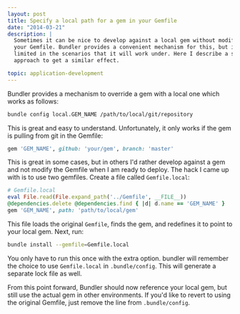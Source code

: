 ```yaml
---
layout: post
title: Specify a local path for a gem in your Gemfile
date: "2014-03-21"
description: |
  Sometimes it can be nice to develop against a local gem without modifying
  your Gemfile. Bundler provides a convenient mechanism for this, but it is
  limited in the scenarios that it will work under. Here I describe a simple
  approach to get a similar effect.

topic: application-development
---
```


Bundler provides a mechanism to override a gem with a local one which works as
follows:

``` sh
bundle config local.GEM_NAME /path/to/local/git/repository
```

This is great and easy to understand. Unfortunately, it only works if the gem
is pulling from git in the Gemfile:

``` ruby
gem 'GEM_NAME', github: 'your/gem', branch: 'master'
```

This is great in some cases, but in others I'd rather develop against a gem
and not modify the Gemfile when I am ready to deploy. The hack I came up with
is to use two gemfiles. Create a file called `Gemfile.local`:

``` ruby
# Gemfile.local
eval File.read(File.expand_path('../Gemfile', __FILE__))
@dependencies.delete @dependencies.find { |d| d.name == 'GEM_NAME' }
gem 'GEM_NAME', path: 'path/to/local/gem'
```

This file loads the original `Gemfile`, finds the gem, and redefines it to
point to your local gem. Next, run:

``` sh
bundle install --gemfile=Gemfile.local
```

You only have to run this once with the extra option. bundler will remember
the choice to use `Gemfile.local` in `.bundle/config`. This will generate a
separate lock file as well.

From this point forward, Bundler should now reference your local gem, but
still use the actual gem in other environments. If you'd like to revert to
using the original Gemfile, just remove the line from `.bundle/config`.

